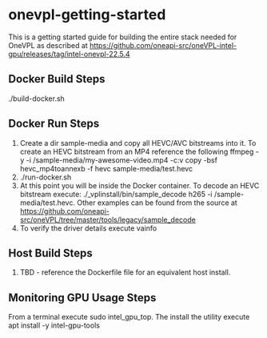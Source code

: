 # onevpl-getting-started
This is a getting started guide for building the entire stack needed for OneVPL as described at https://github.com/oneapi-src/oneVPL-intel-gpu/releases/tag/intel-onevpl-22.5.4

## Docker Build Steps

./build-docker.sh

## Docker Run Steps
1. Create a dir sample-media and copy all HEVC/AVC bitstreams into it.  To create an HEVC bitstream from an MP4 reference the following ffmpeg -y -i /sample-media/my-awesome-video.mp4 -c:v copy -bsf hevc_mp4toannexb -f hevc sample-media/test.hevc
2. ./run-docker.sh
3. At this point you will be inside the Docker container. To decode an HEVC bitstream execute: ./_vplinstall/bin/sample_decode h265 -i /sample-media/test.hevc. Other examples can be found from the source at https://github.com/oneapi-src/oneVPL/tree/master/tools/legacy/sample_decode
4. To verify the driver details execute vainfo

## Host Build Steps
1. TBD - reference the Dockerfile file for an equivalent host install.

## Monitoring GPU Usage Steps
From a terminal execute sudo intel_gpu_top. The install the utility execute apt install -y intel-gpu-tools
